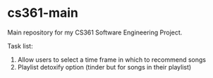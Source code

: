 # cs361-main
Main repository for my CS361 Software Engineering Project.


Task list:
1. Allow users to select a time frame in which to recommend songs
2. Playlist detoxify option (tinder but for songs in their playlist)
